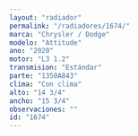 ```yaml
---
layout: "radiador"
permalink: "/radiadores/1674/"
marca: "Chrysler / Dodge"
modelo: "Attitude"
ano: "2020"
motor: "L3 1.2"
transmision: "Estándar"
parte: "1350A843"
clima: "Con clima"
alto: "14 3/4"
ancho: "15 3/4"
observaciones: ""
id: "1674"
---
```



